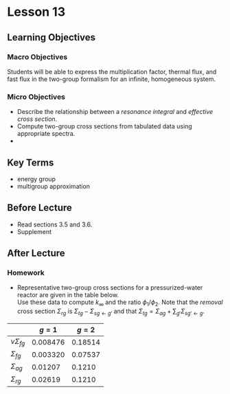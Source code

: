 # Lesson 13

## Learning Objectives

### Macro Objectives


Students will be able to express the multiplication factor, thermal flux, and fast flux 
in the two-group formalism for an infinite, homogeneous system.


### Micro Objectives

 - Describe the relationship between a *resonance integral* and *effective cross section*.
 - Compute two-group cross sections from tabulated data using appropriate spectra.
 - 

## Key Terms

 - energy group
 - multigroup approximation
 

## Before Lecture

  - Read sections 3.5 and 3.6.
  - Supplement

## After Lecture

### Homework

 - Representative two-group cross sections for a pressurized-water reactor are given in the table below.  
   Use these data to compute $k_{\infty}$ and the ratio $\phi_1/\phi_2$.  Note that the *removal* cross 
   section $\Sigma_{rg}$ is $\Sigma_{tg} - \Sigma_{sg\gets g'}$ and that $\Sigma_{tg} = \Sigma_{ag} + \sum_{g'} \Sigma_{sg'\gets g}$.

|                         |   $g = 1$ | $g = 2$ |
|-------------------------|-----------|---------|
|	$\bar{\nu}\Sigma_{fg}$  | 0.008476	|	0.18514 |
|	$\Sigma_{fg}$           | 0.003320	| 0.07537 |
| $\Sigma_{ag}$         	| 0.01207	  | 0.1210 |
|	$\Sigma_{rg}$           | 0.02619   | 0.1210 |


 
